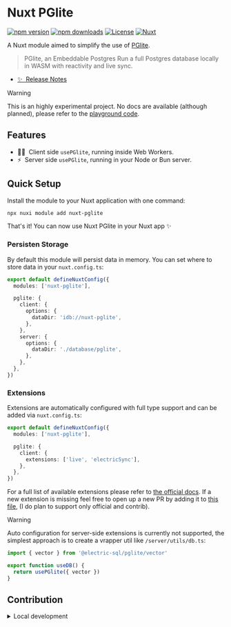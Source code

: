 # Nuxt PGlite

[![npm version][npm-version-src]][npm-version-href]
[![npm downloads][npm-downloads-src]][npm-downloads-href]
[![License][license-src]][license-href]
[![Nuxt][nuxt-src]][nuxt-href]

A Nuxt module aimed to simplify the use of [PGlite](https://pglite.dev).
> PGlite, an Embeddable Postgres
> Run a full Postgres database locally in WASM with reactivity and live sync.

- [✨ &nbsp;Release Notes](/CHANGELOG.md)
<!-- - [🏀 Online playground](https://stackblitz.com/github/sandros94/nuxt-pglite?file=playground%2Fapp.vue) -->
<!-- - [📖 &nbsp;Documentation](https://example.com) -->

> [!WARNING]  
> This is an highly experimental project. No docs are available (although planned), please refer to the [playground code](/playground).

## Features

<!-- Highlight some of the features your module provide here -->
- 🧑‍💻 &nbsp;Client side `usePGlite`, running inside Web Workers.
- ⚡️ &nbsp;Server side `usePGlite`, running in your Node or Bun server.

## Quick Setup

Install the module to your Nuxt application with one command:

```bash
npx nuxi module add nuxt-pglite
```

That's it! You can now use Nuxt PGlite in your Nuxt app ✨

### Persisten Storage

By default this module will persist data in memory. You can set where to store data in your `nuxt.config.ts`:
```ts
export default defineNuxtConfig({
  modules: ['nuxt-pglite'],

  pglite: {
    client: {
      options: {
        dataDir: 'idb://nuxt-pglite',
      },
    },
    server: {
      options: {
        dataDir: './database/pglite',
      },
    },
  },
})
```

### Extensions

Extensions are automatically configured with full type support and can be added via `nuxt.config.ts`:

```ts
export default defineNuxtConfig({
  modules: ['nuxt-pglite'],

  pglite: {
    client: {
      extensions: ['live', 'electricSync'],
    },
  },
})
```

For a full list of available extensions please refer to [the official docs](https://pglite.dev/extensions). If a new extension is missing feel free to open up a new PR by adding it to [this file](/src/templates.ts#L62-L87), (I do plan to support only official and contrib).

> [!WARNING]  
> Auto configuration for server-side extensions is currently not supported, the simplest approach is to create a vrapper util like `/server/utils/db.ts`:
> ```ts
> import { vector } from '@electric-sql/pglite/vector'
>
> export function useDB() {
>   return usePGlite({ vector })
> }
> ```

## Contribution

<details>
  <summary>Local development</summary>
  
  ```bash
  # Install dependencies
  pnpm install
  
  # Generate type stubs
  pnpm run dev:prepare
  
  # Develop with the playground
  pnpm run dev
  
  # Build the playground
  pnpm run dev:build
  
  # Run ESLint
  pnpm run lint
  
  # Run Vitest
  pnpm run test
  pnpm run test:watch
  
  # Release new version
  pnpm run release
  ```

</details>


<!-- Badges -->
[npm-version-src]: https://img.shields.io/npm/v/nuxt-pglite/latest.svg?style=flat&colorA=020420&colorB=00DC82
[npm-version-href]: https://npmjs.com/package/nuxt-pglite

[npm-downloads-src]: https://img.shields.io/npm/dm/nuxt-pglite.svg?style=flat&colorA=020420&colorB=00DC82
[npm-downloads-href]: https://npmjs.com/package/nuxt-pglite

[license-src]: https://img.shields.io/npm/l/nuxt-pglite.svg?style=flat&colorA=020420&colorB=00DC82
[license-href]: https://npmjs.com/package/nuxt-pglite

[nuxt-src]: https://img.shields.io/badge/Nuxt-020420?logo=nuxt.js
[nuxt-href]: https://nuxt.com
